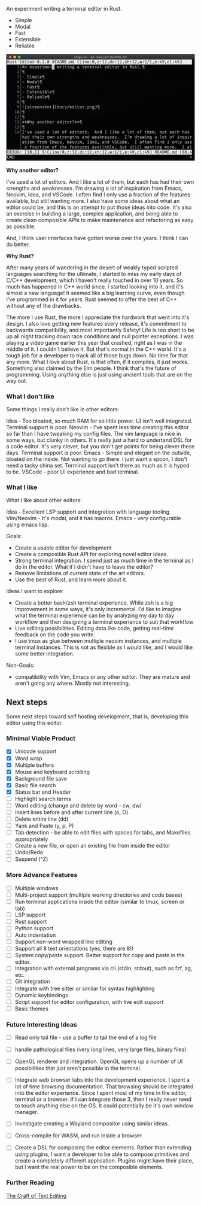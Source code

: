 An experiment writing a terminal editor in Rust.

- Simple
- Modal
- Fast
- Extensible
- Reliable

![screenshot](docs/editor.png)


**Why another editor?**

I've used a lot of editors.  And I like a lot of them, but each has had their own strengths and weaknesses.  I'm drawing a lot of inspiration from Emacs, Neovim, Idea, and VSCode.  I often find I only use a fraction of the features available, but still wanting more.  I also have some ideas about what an editor could be, and this is an attempt to put those ideas into code.  It's also an exercise in building a large, complex application, and being able to create clean composible APIs to make maintenance and refactoring as easy as possible.  

And, I think user interfaces have gotten worse over the years.  I think I can do better.

**Why Rust?**

After many years of wandering in the desert of weakly typed scripted languages searching for the ultimate, I started to miss my early days of C/C++ development, which I haven't really touched in over 10 years.  So much has happened in C++ world since.  I started looking into it, and it's almost a new language!  It seemed like a big learning curve, even though I've programmed in it for years.  Rust seemed to offer the best of C++ without any of the drawbacks.

The more I use Rust, the more I appreciate the hardwork that went into it's design.  I also love getting new features every release, it's commitment to backwards compatibility, and most importantly Safety!  Life is too short to be up all night tracking down race conditions and null pointer exceptions.  I was playing a video game earlier this year that crashed, right as I was in the middle of it.  I couldn't believe it.  But that's normal in the C++ world.  It's a tough job for a developer to track all of those bugs down.  No time for that any more.  What I love about Rust, is that often, if it compiles, it just works.  Something also claimed by the Elm people.  I think that's the future of programming.  Using anything else is just using ancient tools that are on the way out.

### What I don't like

Some things I really don't like in other editors:

Idea - Too bloated, so much RAM for so little power.  UI isn't well integrated.  Terminal support is poor.
Neovim - I've spent less time creating this editor so far than I have tweaking my config files. The vim language is nice in some ways, but clunky in others.  It's really just a hard to undertand DSL for a code editor.  It's very clever, but you don't get points for being clever these days.  Terminal support is poor.
Emacs - Simple and elegant on the outside, bloated on the inside.  Not wanting to go there.  I just want a spoon, I don't need a tacky china set.  Terminal support isn't there as much as it is hyped to be.
VSCode - poor UI experience and bad terminal.

### What I like


What I like about other editors:

Idea - Excellent LSP support and integration with language tooling.  
Vim/Neovim - It's modal, and it has macros.
Emacs - very configurable using emacs lisp. 

Goals:

- Create a usable editor for development
- Create a composible Rust API for exploring novel editor ideas.
- Strong terminal integration.  I spend just as much time in the terminal as I do in the editor.  What if I didn't have to leave the editor?
- Remove limitations of current state of the art editors.
- Use the best of Rust, and learn more about it.

Ideas I want to explore:

- Create a better bash/zsh terminal experience.  While zsh is a big improvement in some ways, it's only incremental. I'd like to imagine what the terminal experience can be by analyzing my day to day workflow and then designing a terminal experience to suit that workflow
- Live editing possibilities.  Editing data like code, getting real-time feedback on the code you write.
- I use tmux as glue between multiple neovim instances, and multiple terminal instances.  This is not as flexible as I would like, and I would like some better integration.

Non-Goals:

- compatibility with Vim, Emacs or any other editor.  They are mature and aren't going any where.  Mostly not interesting.

## Next steps

Some next steps toward self hosting development, that is, developing this editor using this editor.

### Minimal Viable Product

- [x] Unicode support
- [x] Word wrap
- [x] Multiple buffers
- [x] Mouse and keyboard scrolling
- [x] Background file save
- [x] Basic file search
- [x] Status bar and Header
- [ ] Highlight search terms
- [ ] Word editing (change and delete by word - cw, dw)
- [ ] Insert lines before and after current line (o, O)
- [ ] Delete entire line (dd)
- [ ] Yank and Paste (y, p, P)
- [ ] Tab detection - be able to edit files with spaces for tabs, and Makefiles appropriately
- [ ] Create a new file, or open an existing file from inside the editor
- [ ] Undo/Redo
- [ ] Suspend (^Z)

### More Advance Features

- [ ] Multiple windows
- [ ] Multi-project support (multiple working directories and code bases)
- [ ] Run terminal applications inside the editor (similar to tmux, screen or tab)
- [ ] LSP support
- [ ] Rust support
- [ ] Python support
- [ ] Auto indentation
- [ ] Support non-word wrapped line editing
- [ ] Support all 8 text orientations (yes, there are 8!)
- [ ] System copy/paste support.  Better support for copy and paste in the editor.
- [ ] Integration with external programs via cli (stdin, stdout), such as fzf, ag, etc.
- [ ] Git integration
- [ ] Integrate with tree sitter or similar for syntax highlighting
- [ ] Dynamic keybindings
- [ ] Script support for editor configuration, with live edit support
- [ ] Basic themes

### Future Interesting Ideas

- [ ] Read only tail file - use a buffer to tail the end of a log file
- [ ] handle pathological files (very long lines, very large files, binary files)
- [ ] OpenGL renderer and integration.  OpenGL opens up a number of UI possibilities that just aren't possible in the terminal.
- [ ] Integrate web browser tabs into the development experience.  I spent a lot of time browsing documentation.  That browsing should be integrated into the editor experience. Since I spent most of my time in the editor, terminal or a browser.  If I can integrate those 3, then I really never need to touch anything else on the OS.  It could potentially be it's own window manager.
- [ ] Investigate creating a Wayland compositor using similar ideas.
- [ ] Cross-compile for WASM, and run inside a browser
- [ ] Create a DSL for composing the editor elements.  Rather than extending using plugins, I want a developer to be able to compose primitives and create a completely different application.  Plugins might have their place, but I want the real power to be on the composible elements.


### Further Reading

[The Craft of Text Editing](http://www.finseth.com/craft/)
